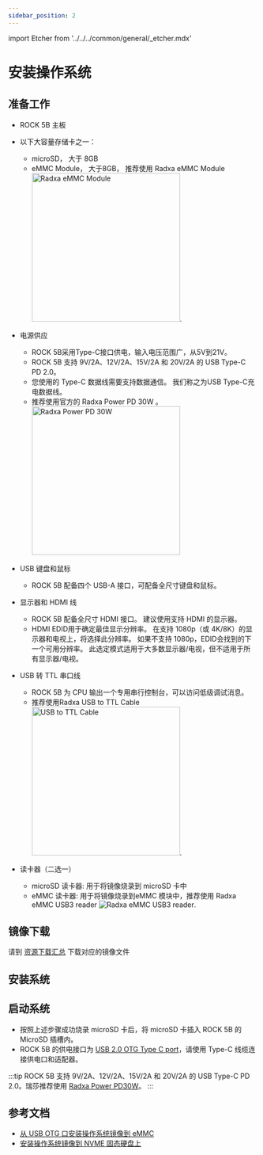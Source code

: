 ```yaml
---
sidebar_position: 2
---
```


import Etcher from '../../../common/general/\_etcher.mdx'

# 安装操作系统

## 准备工作

- ROCK 5B 主板

- 以下大容量存储卡之一：

  - microSD， 大于 8GB
  - eMMC Module， 大于8GB， 推荐使用 Radxa eMMC Module
    <img src="/img/accessories/emmc-module.webp" alt="Radxa eMMC Module" width="300" />.

- 电源供应

  - ROCK 5B采用Type-C接口供电，输入电压范围广，从5V到21V。
  - ROCK 5B 支持 9V/2A、12V/2A、15V/2A 和 20V/2A 的 USB Type-C PD 2.0。
  - 您使用的 Type-C 数据线需要支持数据通信。 我们称之为USB Type-C充电数据线。
  - 推荐使用官方的 Radxa Power PD 30W 。<img src="/img/accessories/pd-30w.webp" alt="Radxa Power PD 30W" width="300" />

- USB 键盘和鼠标

  - ROCK 5B 配备四个 USB-A 接口，可配备全尺寸键盘和鼠标。

- 显示器和 HDMI 线

  - ROCK 5B 配备全尺寸 HDMI 接口。 建议使用支持 HDMI 的显示器。
  - HDMI EDID用于确定最佳显示分辨率。 在支持 1080p（或 4K/8K）的显示器和电视上，将选择此分辨率。 如果不支持 1080p，EDID会找到的下一个可用分辨率。 此选定模式适用于大多数显示器/电视，但不适用于所有显示器/电视。

- USB 转 TTL 串口线

  - ROCK 5B 为 CPU 输出一个专用串行控制台，可以访问低级调试消息。
  - 推荐使用Radxa USB to TTL Cable <img src="/img/accessories/usb-ttl.webp" alt="USB to TTL Cable" width="300" />.

- 读卡器（二选一）
  - microSD 读卡器: 用于将镜像烧录到 microSD 卡中
  - eMMC 读卡器: 用于将镜像烧录到eMMC 模块中，推荐使用 Radxa eMMC USB3 reader ![Radxa eMMC USB3 reader](/img/accessories/emmc-reader-02.webp).

## 镜像下载

请到 [资源下载汇总](./download) 下载对应的镜像文件

## 安装系统

<Etcher model="rock5b" />

## 启动系统

- 按照上述步骤成功烧录 microSD 卡后，将 microSD 卡插入 ROCK 5B 的 MicroSD 插槽内。
- ROCK 5B 的供电接口为 [USB 2.0 OTG Type C port](../hardware-design/hardware-interface)，请使用 Type-C 线缆连接供电口和适配器。

:::tip
ROCK 5B 支持 9V/2A、12V/2A、15V/2A 和 20V/2A 的 USB Type-C PD 2.0。瑞莎推荐使用 [Radxa Power PD30W](../accessories/pd-30w)。
:::

## 参考文档

- [从 USB OTG 口安装操作系统镜像到 eMMC](../low-level-dev/install-os-on-emmc-from-usb-otg)
- [安装操作系统镜像到 NVME 固态硬盘上](../low-level-dev/install-os-on-nvme)
